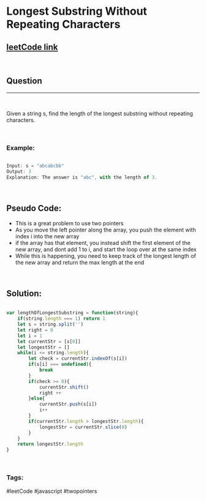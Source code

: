 # Longest Substring Without Repeating Characters


[1]: https://leetcode.com/problems/longest-substring-without-repeating-characters/
## [leetCode link][1]

&nbsp;

## Question
---

&nbsp;

Given a string s, find the length of the longest substring without repeating characters.

&nbsp;

### **Example:** 
<!-- code below -->

```javascript

Input: s = "abcabcbb"
Output: 3
Explanation: The answer is "abc", with the length of 3.

```


&nbsp;

## Pseudo Code:
- This is a great problem to use two pointers
- As you move the left pointer along the array, you push the element with index i into the new array
- if the array has that element, you instead shift the first element of the new array, and dont add 1 to i, and start the loop over at the same index
- While this is happening, you need to keep track of the longest length of the new array and return the max length at the end

&nbsp;

## **Solution:**

<!-- code below -->

```javascript

var lengthOfLongestSubstring = function(string){
    if(string.length === 1) return 1
    let s = string.split('')
    let right = 0
    let i = 1
    let currentStr = [s[0]]
    let longestStr = []
    while(i <= string.length){
        let check = currentStr.indexOf(s[i])
        if(s[i] === undefined){
            break
        }
        if(check >= 0){
            currentStr.shift()
            right ++
        }else{
            currentStr.push(s[i])
            i++
        }        
        if(currentStr.length > longestStr.length){
            longestStr = currentStr.slice(0)
        }
    }
    return longestStr.length
}

```

&nbsp;

### Tags:
#leetCode #javascript #twopointers